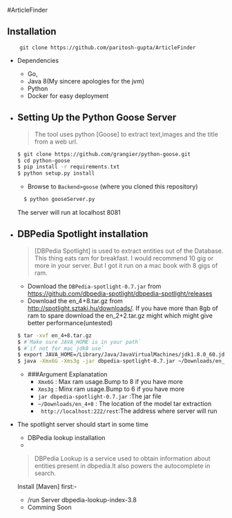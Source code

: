#ArticleFinder

Installation
-
    
        git clone https://github.com/paritosh-gupta/ArticleFinder
    
  - Dependencies
    - Go,
    - Java 8(My sincere apologies for the jvm)
    - Python
    - Docker for easy deployment
- Setting Up the Python Goose Server
    -
    > The tool uses python [Goose] to extract text,images and the title from a web url.

    ```sh
    $ git clone https://github.com/grangier/python-goose.git
    $ cd python-goose
    $ pip install -r requirements.txt
    $ python setup.py install
    ```
  - Browse to `Backend>goose` (where you cloned this repository)
  ```sh
    $ python gooseServer.py
    ``` 
    The server will run at localhost 8081
    
- DBPedia Spotlight installation
    - 
    > [DBPedia Spotlight] is used to extract entities out of the Database. This thing eats ram for breakfast. I would recommend 10 gig or more in your server. But I got it run on a mac book with 8 gigs of ram.
    
    - Download the `DBPedia-spotlight-0.7.jar` from https://github.com/dbpedia-spotlight/dbpedia-spotlight/releases
    - Download the en_4+8.tar.gz from http://spotlight.sztaki.hu/downloads/. If you have more than 8gb of ram to spare download the en_2+2.tar.gz might which might give better performance(untested)
    ```sh
    $ tar -xvf en_4+8.tar.gz 
    $ #`Make sure JAVA_HOME is in your path`
    $ #`if not for mac jdk8 use`
    $ export JAVA_HOME=/Library/Java/JavaVirtualMachines/jdk1.8.0_60.jdk/Contents/Home` 
    $ java -Xmx6G -Xms3g -jar dbpedia-spotlight-0.7.jar ~/Downloads/en_4+8 http://localhost:2222/rest 
    ```
	- ###Argument Explanatation
		- `Xmx6G` : Max ram usage.Bump to 8 if you have more
		- `Xms3g` : Minx ram usage.Bump to 6 if you have more
		- `jar dbpedia-spotlight-0.7.jar` :The jar file
		- `~/Downloads/en_4+8` : The location of the model tar extraction
		- ` http://localhost:222/rest`:The address where server will run
 
 - The spotlight server should start in some time
    
	- DBPedia lookup installation
	-
	> DBPedia Lookup is a service used to obtain information about entities present in dbpedia.It also powers the autocomplete in search.
	
	Install [Maven] first:-
	- /run Server dbpedia-lookup-index-3.8
	- Comming Soon